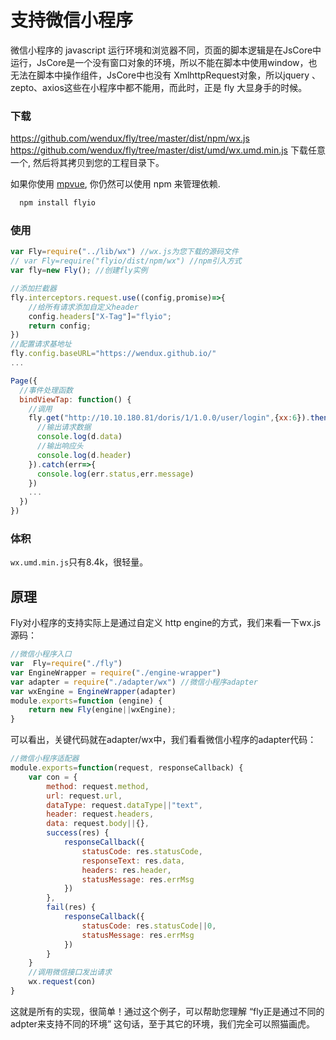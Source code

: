# 支持微信小程序

微信小程序的 javascript 运行环境和浏览器不同，页面的脚本逻辑是在JsCore中运行，JsCore是一个没有窗口对象的环境，所以不能在脚本中使用window，也无法在脚本中操作组件，JsCore中也没有 XmlhttpRequest对象，所以jquery 、zepto、axios这些在小程序中都不能用，而此时，正是 fly 大显身手的时候。


### 下载
https://github.com/wendux/fly/tree/master/dist/npm/wx.js
https://github.com/wendux/fly/tree/master/dist/umd/wx.umd.min.js
下载任意一个, 然后将其拷贝到您的工程目录下。

如果你使用 [mpvue](https://github.com/Meituan-Dianping/mpvue), 你仍然可以使用 npm 来管理依赖.

```javascript
  npm install flyio
```

### 使用

```javascript
var Fly=require("../lib/wx") //wx.js为您下载的源码文件
// var Fly=require("flyio/dist/npm/wx") //npm引入方式
var fly=new Fly(); //创建fly实例

//添加拦截器
fly.interceptors.request.use((config,promise)=>{
    //给所有请求添加自定义header
    config.headers["X-Tag"]="flyio";
    return config;
})
//配置请求基地址
fly.config.baseURL="https://wendux.github.io/"
...

Page({
  //事件处理函数
  bindViewTap: function() {
    //调用
    fly.get("http://10.10.180.81/doris/1/1.0.0/user/login",{xx:6}).then((d)=>{
      //输出请求数据
      console.log(d.data)
      //输出响应头
      console.log(d.header)
    }).catch(err=>{
      console.log(err.status,err.message)
    })
    ...
  })
})
```



### 体积

`wx.umd.min.js`只有8.4k，很轻量。



## 原理

Fly对小程序的支持实际上是通过自定义 http engine的方式，我们来看一下wx.js源码：

```javascript
//微信小程序入口
var  Fly=require("./fly")
var EngineWrapper = require("./engine-wrapper")
var adapter = require("./adapter/wx") //微信小程序adapter
var wxEngine = EngineWrapper(adapter)
module.exports=function (engine) {
    return new Fly(engine||wxEngine);
}
```

可以看出，关键代码就在adapter/wx中，我们看看微信小程序的adapter代码：

```javascript
//微信小程序适配器
module.exports=function(request, responseCallback) {
    var con = {
        method: request.method,
        url: request.url,
        dataType: request.dataType||"text",
        header: request.headers,
        data: request.body||{},
        success(res) {
            responseCallback({
                statusCode: res.statusCode,
                responseText: res.data,
                headers: res.header,
                statusMessage: res.errMsg
            })
        },
        fail(res) {
            responseCallback({
                statusCode: res.statusCode||0,
                statusMessage: res.errMsg
            })
        }
    }
    //调用微信接口发出请求
    wx.request(con)
}
```

这就是所有的实现，很简单！通过这个例子，可以帮助您理解 “fly正是通过不同的adpter来支持不同的环境” 这句话，至于其它的环境，我们完全可以照猫画虎。
